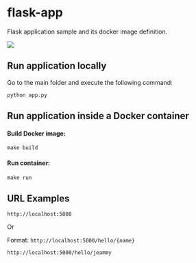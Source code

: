 # flask-app
Flask application sample and its docker image definition.

[![](https://images.microbadger.com/badges/image/jeammyb/flask-app.svg)](https://microbadger.com/images/jeammyb/flask-app "Get your own image badge on microbadger.com")

## Run application locally
Go to the main folder and execute the following command:
```
python app.py
```

## Run application inside a Docker container
#### Build Docker image:

`make build`


#### Run container:

`make run`


## URL Examples

`http://localhost:5000`

Or

Format: `http://localhost:5000/hello/{name}`

`http://localhost:5000/hello/jeammy`

